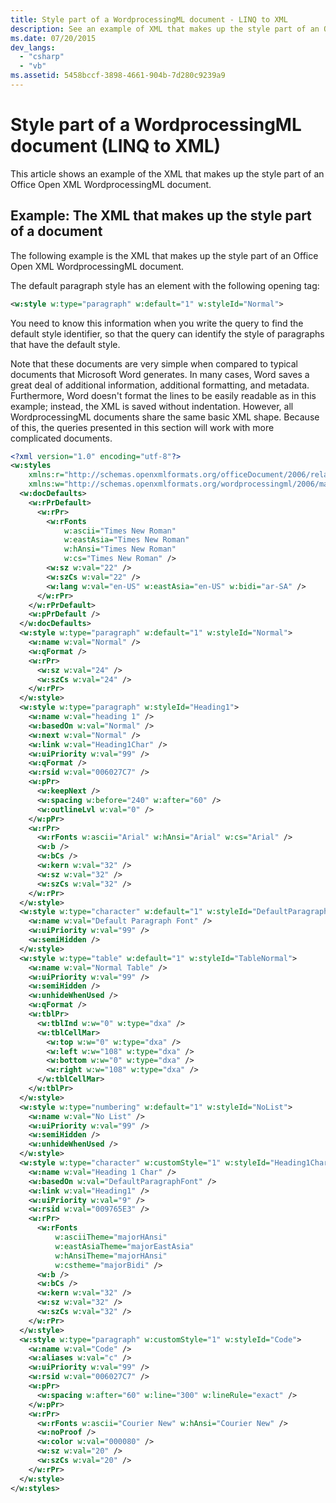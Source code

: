 ```yaml
---
title: Style part of a WordprocessingML document - LINQ to XML
description: See an example of XML that makes up the style part of an Office Open XML WordprocessingML document.
ms.date: 07/20/2015
dev_langs:
  - "csharp"
  - "vb"
ms.assetid: 5458bccf-3898-4661-904b-7d280c9239a9
---
```


# Style part of a WordprocessingML document (LINQ to XML)

This article shows an example of the XML that makes up the style part of an Office Open XML WordprocessingML document.

## Example: The XML that makes up the style part of a document

The following example is the XML that makes up the style part of an Office Open XML WordprocessingML document.

The default paragraph style has an element with the following opening tag:

```xml
<w:style w:type="paragraph" w:default="1" w:styleId="Normal">
```

You need to know this information when you write the query to find the default style identifier, so that the query can identify the style of paragraphs that have the default style.

Note that these documents are very simple when compared to typical documents that Microsoft Word generates. In many cases, Word saves a great deal of additional information, additional formatting, and metadata. Furthermore, Word doesn't format the lines to be easily readable as in this example; instead, the XML is saved without indentation. However, all WordprocessingML documents share the same basic XML shape. Because of this, the queries presented in this section will work with more complicated documents.

```xml
<?xml version="1.0" encoding="utf-8"?>
<w:styles
    xmlns:r="http://schemas.openxmlformats.org/officeDocument/2006/relationships"
    xmlns:w="http://schemas.openxmlformats.org/wordprocessingml/2006/main">
  <w:docDefaults>
    <w:rPrDefault>
      <w:rPr>
        <w:rFonts
            w:ascii="Times New Roman"
            w:eastAsia="Times New Roman"
            w:hAnsi="Times New Roman"
            w:cs="Times New Roman" />
        <w:sz w:val="22" />
        <w:szCs w:val="22" />
        <w:lang w:val="en-US" w:eastAsia="en-US" w:bidi="ar-SA" />
      </w:rPr>
    </w:rPrDefault>
    <w:pPrDefault />
  </w:docDefaults>
  <w:style w:type="paragraph" w:default="1" w:styleId="Normal">
    <w:name w:val="Normal" />
    <w:qFormat />
    <w:rPr>
      <w:sz w:val="24" />
      <w:szCs w:val="24" />
    </w:rPr>
  </w:style>
  <w:style w:type="paragraph" w:styleId="Heading1">
    <w:name w:val="heading 1" />
    <w:basedOn w:val="Normal" />
    <w:next w:val="Normal" />
    <w:link w:val="Heading1Char" />
    <w:uiPriority w:val="99" />
    <w:qFormat />
    <w:rsid w:val="006027C7" />
    <w:pPr>
      <w:keepNext />
      <w:spacing w:before="240" w:after="60" />
      <w:outlineLvl w:val="0" />
    </w:pPr>
    <w:rPr>
      <w:rFonts w:ascii="Arial" w:hAnsi="Arial" w:cs="Arial" />
      <w:b />
      <w:bCs />
      <w:kern w:val="32" />
      <w:sz w:val="32" />
      <w:szCs w:val="32" />
    </w:rPr>
  </w:style>
  <w:style w:type="character" w:default="1" w:styleId="DefaultParagraphFont">
    <w:name w:val="Default Paragraph Font" />
    <w:uiPriority w:val="99" />
    <w:semiHidden />
  </w:style>
  <w:style w:type="table" w:default="1" w:styleId="TableNormal">
    <w:name w:val="Normal Table" />
    <w:uiPriority w:val="99" />
    <w:semiHidden />
    <w:unhideWhenUsed />
    <w:qFormat />
    <w:tblPr>
      <w:tblInd w:w="0" w:type="dxa" />
      <w:tblCellMar>
        <w:top w:w="0" w:type="dxa" />
        <w:left w:w="108" w:type="dxa" />
        <w:bottom w:w="0" w:type="dxa" />
        <w:right w:w="108" w:type="dxa" />
      </w:tblCellMar>
    </w:tblPr>
  </w:style>
  <w:style w:type="numbering" w:default="1" w:styleId="NoList">
    <w:name w:val="No List" />
    <w:uiPriority w:val="99" />
    <w:semiHidden />
    <w:unhideWhenUsed />
  </w:style>
  <w:style w:type="character" w:customStyle="1" w:styleId="Heading1Char">
    <w:name w:val="Heading 1 Char" />
    <w:basedOn w:val="DefaultParagraphFont" />
    <w:link w:val="Heading1" />
    <w:uiPriority w:val="9" />
    <w:rsid w:val="009765E3" />
    <w:rPr>
      <w:rFonts
          w:asciiTheme="majorHAnsi"
          w:eastAsiaTheme="majorEastAsia"
          w:hAnsiTheme="majorHAnsi"
          w:cstheme="majorBidi" />
      <w:b />
      <w:bCs />
      <w:kern w:val="32" />
      <w:sz w:val="32" />
      <w:szCs w:val="32" />
    </w:rPr>
  </w:style>
  <w:style w:type="paragraph" w:customStyle="1" w:styleId="Code">
    <w:name w:val="Code" />
    <w:aliases w:val="c" />
    <w:uiPriority w:val="99" />
    <w:rsid w:val="006027C7" />
    <w:pPr>
      <w:spacing w:after="60" w:line="300" w:lineRule="exact" />
    </w:pPr>
    <w:rPr>
      <w:rFonts w:ascii="Courier New" w:hAnsi="Courier New" />
      <w:noProof />
      <w:color w:val="000080" />
      <w:sz w:val="20" />
      <w:szCs w:val="20" />
    </w:rPr>
  </w:style>
</w:styles>
```
